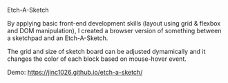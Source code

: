 Etch-A-Sketch

By applying basic front-end development skills (layout using grid & flexbox and DOM manipulation), 
I created a browser version of something between a sketchpad and an Etch-A-Sketch.

The grid and size of sketch board can be adjusted dymamically and it changes the color of each block based on mouse-hover event.

Demo: https://jinc1026.github.io/etch-a-sketch/
